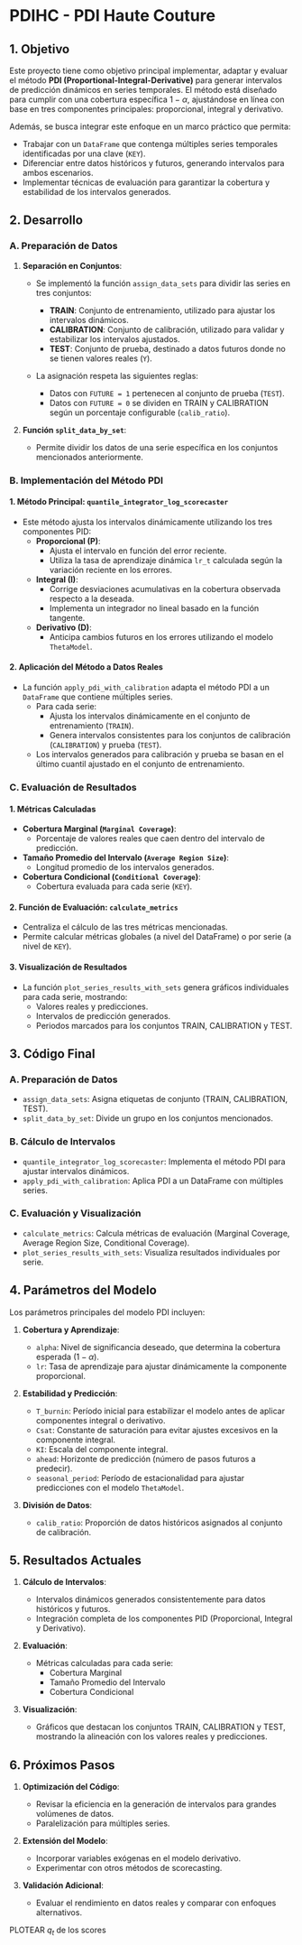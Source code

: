 # PDIHC - PDI Haute Couture


## **1. Objetivo**

Este proyecto tiene como objetivo principal implementar, adaptar y evaluar el método **PDI (Proportional-Integral-Derivative)** para generar intervalos de predicción dinámicos en series temporales. El método está diseñado para cumplir con una cobertura específica $1-\alpha$, ajustándose en línea con base en tres componentes principales: proporcional, integral y derivativo.

Además, se busca integrar este enfoque en un marco práctico que permita:
- Trabajar con un `DataFrame` que contenga múltiples series temporales identificadas por una clave (`KEY`).
- Diferenciar entre datos históricos y futuros, generando intervalos para ambos escenarios.
- Implementar técnicas de evaluación para garantizar la cobertura y estabilidad de los intervalos generados.


## **2. Desarrollo**

### **A. Preparación de Datos**
1. **Separación en Conjuntos**:
   - Se implementó la función `assign_data_sets` para dividir las series en tres conjuntos:
     - **TRAIN**: Conjunto de entrenamiento, utilizado para ajustar los intervalos dinámicos.
     - **CALIBRATION**: Conjunto de calibración, utilizado para validar y estabilizar los intervalos ajustados.
     - **TEST**: Conjunto de prueba, destinado a datos futuros donde no se tienen valores reales (`Y`).

   - La asignación respeta las siguientes reglas:
     - Datos con `FUTURE = 1` pertenecen al conjunto de prueba (`TEST`).
     - Datos con `FUTURE = 0` se dividen en TRAIN y CALIBRATION según un porcentaje configurable (`calib_ratio`).

2. **Función `split_data_by_set`**:
   - Permite dividir los datos de una serie específica en los conjuntos mencionados anteriormente.

### **B. Implementación del Método PDI**

#### **1. Método Principal: `quantile_integrator_log_scorecaster`**
- Este método ajusta los intervalos dinámicamente utilizando los tres componentes PID:
  - **Proporcional (P)**:
    - Ajusta el intervalo en función del error reciente.
    - Utiliza la tasa de aprendizaje dinámica `lr_t` calculada según la variación reciente en los errores.
  - **Integral (I)**:
    - Corrige desviaciones acumulativas en la cobertura observada respecto a la deseada.
    - Implementa un integrador no lineal basado en la función tangente.
  - **Derivativo (D)**:
    - Anticipa cambios futuros en los errores utilizando el modelo `ThetaModel`.

#### **2. Aplicación del Método a Datos Reales**
- La función `apply_pdi_with_calibration` adapta el método PDI a un `DataFrame` que contiene múltiples series.
  - Para cada serie:
    - Ajusta los intervalos dinámicamente en el conjunto de entrenamiento (`TRAIN`).
    - Genera intervalos consistentes para los conjuntos de calibración (`CALIBRATION`) y prueba (`TEST`).
  - Los intervalos generados para calibración y prueba se basan en el último cuantil ajustado en el conjunto de entrenamiento.

### **C. Evaluación de Resultados**

#### **1. Métricas Calculadas**
- **Cobertura Marginal (`Marginal Coverage`)**:
  - Porcentaje de valores reales que caen dentro del intervalo de predicción.
- **Tamaño Promedio del Intervalo (`Average Region Size`)**:
  - Longitud promedio de los intervalos generados.
- **Cobertura Condicional (`Conditional Coverage`)**:
  - Cobertura evaluada para cada serie (`KEY`).

#### **2. Función de Evaluación: `calculate_metrics`**
- Centraliza el cálculo de las tres métricas mencionadas.
- Permite calcular métricas globales (a nivel del DataFrame) o por serie (a nivel de `KEY`).

#### **3. Visualización de Resultados**
- La función `plot_series_results_with_sets` genera gráficos individuales para cada serie, mostrando:
  - Valores reales y predicciones.
  - Intervalos de predicción generados.
  - Periodos marcados para los conjuntos TRAIN, CALIBRATION y TEST.



## **3. Código Final**

### **A. Preparación de Datos**
- `assign_data_sets`: Asigna etiquetas de conjunto (TRAIN, CALIBRATION, TEST).
- `split_data_by_set`: Divide un grupo en los conjuntos mencionados.

### **B. Cálculo de Intervalos**
- `quantile_integrator_log_scorecaster`: Implementa el método PDI para ajustar intervalos dinámicos.
- `apply_pdi_with_calibration`: Aplica PDI a un DataFrame con múltiples series.

### **C. Evaluación y Visualización**
- `calculate_metrics`: Calcula métricas de evaluación (Marginal Coverage, Average Region Size, Conditional Coverage).
- `plot_series_results_with_sets`: Visualiza resultados individuales por serie.


## **4. Parámetros del Modelo**

Los parámetros principales del modelo PDI incluyen:

1. **Cobertura y Aprendizaje**:
   - `alpha`: Nivel de significancia deseado, que determina la cobertura esperada ($1 - \alpha$).
   - `lr`: Tasa de aprendizaje para ajustar dinámicamente la componente proporcional.

2. **Estabilidad y Predicción**:
   - `T_burnin`: Período inicial para estabilizar el modelo antes de aplicar componentes integral o derivativo.
   - `Csat`: Constante de saturación para evitar ajustes excesivos en la componente integral.
   - `KI`: Escala del componente integral.
   - `ahead`: Horizonte de predicción (número de pasos futuros a predecir).
   - `seasonal_period`: Período de estacionalidad para ajustar predicciones con el modelo `ThetaModel`.

3. **División de Datos**:
   - `calib_ratio`: Proporción de datos históricos asignados al conjunto de calibración.


## **5. Resultados Actuales**

1. **Cálculo de Intervalos**:
   - Intervalos dinámicos generados consistentemente para datos históricos y futuros.
   - Integración completa de los componentes PID (Proporcional, Integral y Derivativo).

2. **Evaluación**:
   - Métricas calculadas para cada serie:
     - Cobertura Marginal
     - Tamaño Promedio del Intervalo
     - Cobertura Condicional

3. **Visualización**:
   - Gráficos que destacan los conjuntos TRAIN, CALIBRATION y TEST, mostrando la alineación con los valores reales y predicciones.


## **6. Próximos Pasos**
1. **Optimización del Código**:
   - Revisar la eficiencia en la generación de intervalos para grandes volúmenes de datos.
   - Paralelización para múltiples series.

2. **Extensión del Modelo**:
   - Incorporar variables exógenas en el modelo derivativo.
   - Experimentar con otros métodos de scorecasting.

3. **Validación Adicional**:
   - Evaluar el rendimiento en datos reales y comparar con enfoques alternativos.




PLOTEAR $q_{t}$ de los scores
